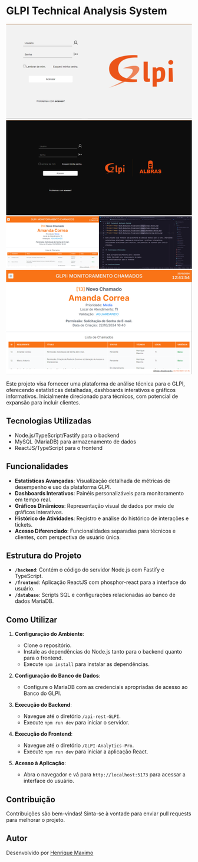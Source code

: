 # GLPI Technical Analysis System

![Project Image](GLPI-Analytics-Pro/project-images/login-white.png)
![Project Image](GLPI-Analytics-Pro/project-images/login-black.png)
![Project Image](image.png)
![Project Image](GLPI-Analytics-Pro/project-images/monitoring-white.png)

Este projeto visa fornecer uma plataforma de análise técnica para o GLPI, oferecendo estatísticas detalhadas, dashboards interativos e gráficos informativos. Inicialmente direcionado para técnicos, com potencial de expansão para incluir clientes.

## Tecnologias Utilizadas

- Node.js/TypeScript/Fastify para o backend
- MySQL (MariaDB) para armazenamento de dados
- ReactJS/TypeScript para o frontend

## Funcionalidades

- **Estatísticas Avançadas**: Visualização detalhada de métricas de desempenho e uso da plataforma GLPI.
- **Dashboards Interativos**: Painéis personalizáveis para monitoramento em tempo real.
- **Gráficos Dinâmicos**: Representação visual de dados por meio de gráficos interativos.
- **Histórico de Atividades**: Registro e análise do histórico de interações e tickets.
- **Acesso Diferenciado**: Funcionalidades separadas para técnicos e clientes, com perspectiva de usuário única.

## Estrutura do Projeto

- **`/backend`**: Contém o código do servidor Node.js com Fastify e TypeScript.
- **`/frontend`**: Aplicação ReactJS com phosphor-react para a interface do usuário.
- **`/database`**: Scripts SQL e configurações relacionadas ao banco de dados MariaDB.

## Como Utilizar

1. **Configuração do Ambiente**:
   - Clone o repositório.
   - Instale as dependências do Node.js tanto para o backend quanto para o frontend.
   - Execute `npm install` para instalar as dependências.

2. **Configuração do Banco de Dados**:
   - Configure o MariaDB com as credenciais apropriadas de acesso ao Banco do GLPI.

3. **Execução do Backend**:
   - Navegue até o diretório `/api-rest-GLPI`.
   - Execute `npm run dev` para iniciar o servidor.

4. **Execução do Frontend**:
   - Navegue até o diretório `/GLPI-Analytics-Pro`.
   - Execute `npm run dev` para iniciar a aplicação React.

5. **Acesso à Aplicação**:
   - Abra o navegador e vá para `http://localhost:5173` para acessar a interface do usuário.

## Contribuição

Contribuições são bem-vindas! Sinta-se à vontade para enviar pull requests para melhorar o projeto.

## Autor

Desenvolvido por [Henrique Maximo](https://github.com/Henrry-Maximo)
